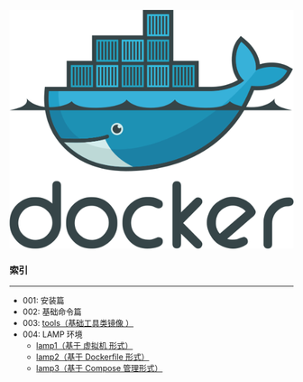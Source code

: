 ![docker logo](./logo.png)

### 索引
---

+ 001: 安装篇
+ 002: 基础命令篇
+ 003: [tools（基础工具类镜像 ）](./tools/)
+ 004: LAMP 环境
	- [lamp1（基于 虚拟机 形式）](./lamp1/)
	- [lamp2（基于 Dockerfile 形式）](./lamp2/)
	- [lamp3（基于 Compose 管理形式）](./lamp3/)
